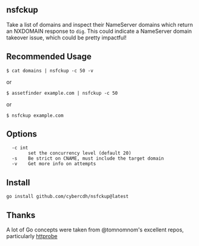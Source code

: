 ## nsfckup
Take a list of domains and inspect their NameServer domains which return an NXDOMAIN response to `dig`. This could indicate a NameServer domain takeover issue, which could be pretty impactful!

## Recommended Usage

`$ cat domains | nsfckup -c 50 -v`

or 

`$ assetfinder example.com | nsfckup -c 50 `

or 

`$ nsfckup example.com`

## Options

```
  -c int
        set the concurrency level (default 20)
  -s    Be strict on CNAME, must include the target domain
  -v    Get more info on attempts
```

## Install

`go install github.com/cybercdh/nsfckup@latest`

## Thanks

A lot of Go concepts were taken from @tomnomnom's excellent repos, particularly [httprobe](https://github.com/tomnomnom/httprobe)

